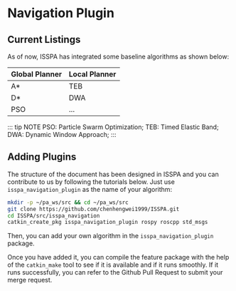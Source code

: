 # Navigation Plugin


## Current Listings
As of now, ISSPA has integrated some baseline algorithms as shown below:

| Global Planner | Local Planner |
|----------------|---------------|
| A*             | TEB           |
| D*             | DWA           |
| PSO            | ...           |

::: tip NOTE
PSO: Particle Swarm Optimization; TEB: Timed Elastic Band; DWA: Dynamic Window Approach; 
:::

## Adding Plugins
The structure of the document has been designed in ISSPA and you can contribute to us by following the tutorials below.
Just use `isspa_navigation_plugin` as the name of your algorithm:

```bash
mkdir -p ~/pa_ws/src && cd ~/pa_ws/src
git clone https://github.com/chenhengwei1999/ISSPA.git
cd ISSPA/src/isspa_navigation
catkin_create_pkg isspa_navigation_plugin rospy roscpp std_msgs
```

Then, you can add your own algorithm in the `isspa_navigation_plugin` package.

Once you have added it, you can compile the feature package with the help of the `catkin_make` tool to see if it is 
available and if it runs smoothly. If it runs successfully, you can refer to the Github Pull Request to submit your merge request.
